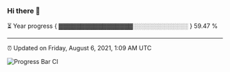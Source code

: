### Hi there 👋

⏳ Year progress { ▓▓▓▓▓▓▓▓▓▓▓▓▓▓▓▓▓░░░░░░░░░░░░░ } 59.47 %

---

⏰ Updated on Friday, August 6, 2021, 1:09 AM UTC

![Progress Bar CI](https://github.com/arthurbuhl/arthurbuhl/workflows/Progress%20Bar%20CI/badge.svg)
